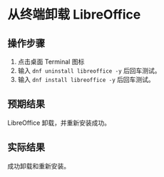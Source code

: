 # 从终端卸载 LibreOffice

## 操作步骤

1. 点击桌面 Terminal 图标
2. 输入 `dnf uninstall libreoffice -y` 后回车测试。
3. 输入 `dnf install libreoffice -y` 后回车测试。

## 预期结果

LibreOffice 卸载，并重新安装成功。

## 实际结果

成功卸载和重新安装。
